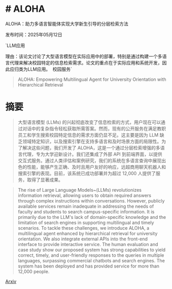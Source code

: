 # # ALOHA
ALOHA：助力多语言智能体实现大学新生引导的分层检索方法

发布时间：2025年05月12日

`LLM应用

理由：该论文讨论了大型语言模型在实际应用中的部署，特别是通过构建一个多语言代理来解决校园特定的信息检索需求。论文的重点在于实际应用和系统开发，因此应归类为LLM应用。` `校园服务`

> ALOHA: Empowering Multilingual Agent for University Orientation with Hierarchical Retrieval

# 摘要

> 大型语言模型 (LLMs) 的兴起彻底改变了信息检索的方式，用户现在可以通过对话中的复杂指令轻松获取所需答案。然而，现有的公开服务在满足教职员工和学生搜索校园特定信息的需求方面仍显不足。这主要是因为 LLM 缺乏领域特定知识，以及搜索引擎在支持多语言和及时场景方面的局限性。为了解决这些问题，我们开发了 ALOHA，这是一个通过分层检索增强的多语言代理，专为大学迎新设计。我们还集成了外部 API 到前端界面，以提供交互式服务。通过人类评估和案例研究，我们的系统在多语言查询中展现出色的性能，能够产生正确、及时且用户友好的响应，远超商用聊天机器人和搜索引擎的表现。目前，该系统已成功部署并为超过 12,000 人提供了服务，取得了显著成果。

> The rise of Large Language Models~(LLMs) revolutionizes information retrieval, allowing users to obtain required answers through complex instructions within conversations. However, publicly available services remain inadequate in addressing the needs of faculty and students to search campus-specific information. It is primarily due to the LLM's lack of domain-specific knowledge and the limitation of search engines in supporting multilingual and timely scenarios. To tackle these challenges, we introduce ALOHA, a multilingual agent enhanced by hierarchical retrieval for university orientation. We also integrate external APIs into the front-end interface to provide interactive service. The human evaluation and case study show our proposed system has strong capabilities to yield correct, timely, and user-friendly responses to the queries in multiple languages, surpassing commercial chatbots and search engines. The system has been deployed and has provided service for more than 12,000 people.

[Arxiv](https://arxiv.org/abs/2505.08130)